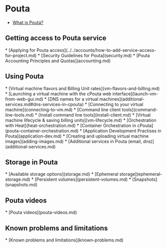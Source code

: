 <h1>Pouta</h1>

* [What is Pouta?](pouta-what-is.md)

<h2>Getting access to Pouta service</h2>
* [Applying for Pouta access](../../accounts/how-to-add-service-access-for-project.md)
* [Security Guidelines for Pouta](security.md)
* [Pouta Accounting Principles and Quotas](accounting.md)

<h2>Using Pouta</h2>
* [Virtual machine flavors and Billing Unit rates](vm-flavors-and-billing.md)
* [Launching a virtual machine with the cPouta web interface](launch-vm-from-web-gui.md)
* [DNS names for a virtual machines](additional-services.md#dns-services-in-cpouta)
* [Connecting to your virtual machine](connecting-to-vm.md)
* [Command line client tools](command-line-tools.md)
    * [Install command line tools](install-client.md)
* [Virtual machine lifecycle & saving billing units](vm-lifecycle.md)
* [Orchestration with Heat](heat-orchestration.md)
* [Container Orchestration in cPouta](pouta-container-orchestration.md)
* [Application Development Practises in Pouta](application-dev.md)
* [Creating and uploading virtual machine images](adding-images.md)
* [Additional services in Pouta (email, dns)](additional-services.md)

<h2>Storage in Pouta</h2>
* [Available storage options](storage.md)
* [Ephemeral storage](ephemeral-storage.md)
* [Persistent volumes](persistent-volumes.md)
* [Snapshots](snapshots.md)

<h2>Pouta videos</h2>
* [Pouta videos](pouta-videos.md)

<h2>Known problems and limitations</h2>
* [Known problems and limitations](known-problems.md)

